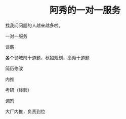 <h1 align="center">阿秀的一对一服务</h1>

找我问问题的人越来越多啦。



一对一服务

谈薪

各个领域前十道题，秋招规划，高频十道题

简历修改

内推

考研（经验）

调剂

大厂内推，负责到位



